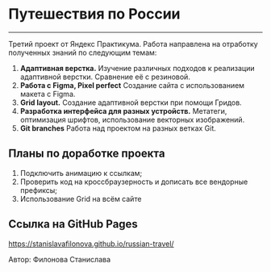 # **Путешествия по России**

---

Третий проект от Яндекс Практикума. Работа направлена на отработку полученных знаний по следующим темам:

1. **Адаптивная верстка.** Изучение различных подходов к реализации адаптивной верстки. Сравнение её с резиновой.
2. **Работа с Figma, Pixel perfect** Создание сайта с использованием макета с Figma.
3. **Grid layout.** Создание адаптивной верстки при помощи Гридов.
4. **Разработка интерфейса для разных устройств.** Метатеги, оптимизация шрифтов, использование векторных изображений.
5. **Git branches** Работа над проектом на разных ветках Git.

## Планы по доработке проекта

1. Подключить анимацию к ссылкам;
2. Проверить код на кроссбраузерность и дописать все вендорные префиксы;
3. Использование Grid на всём сайте

## Ссылка на GitHub Pages

<https://stanislavafilonova.github.io/russian-travel/>

Автор: Филонова Станислава

